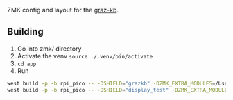 ZMK config and layout for the [graz-kb](https://github.com/Grazfather/graz-kb).

## Building
1. Go into zmk/ directory
2. Activate the venv `source ./.venv/bin/activate`
3. `cd app`
4. Run

```bash
west build -p -b rpi_pico -- -DSHIELD="grazkb" -DZMK_EXTRA_MODULES=/Users/graziano/code/zmk-config-grazkb/
west build -p -b rpi_pico -- -DSHIELD="display_test" -DZMK_EXTRA_MODULES=/Users/graziano/code/zmk-config-grazkb/
```
